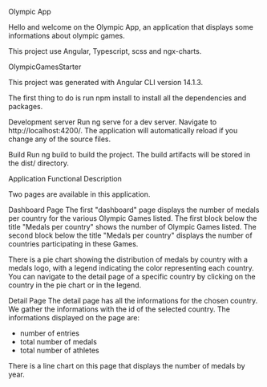 Olympic App

Hello and welcome on the Olympic App, an application that displays some informations about olympic games.

This project use Angular, Typescript, scss and ngx-charts.

OlympicGamesStarter

This project was generated with Angular CLI version 14.1.3.

The first thing to do is run npm install to install all the dependencies and packages.

Development server
Run ng serve for a dev server. Navigate to http://localhost:4200/. The application will automatically reload if you change any of the source files.

Build
Run ng build to build the project. The build artifacts will be stored in the dist/ directory.

Application Functional Description


Two pages are available in this application.

Dashboard Page
The first "dashboard" page displays the number of medals per country for the various Olympic Games listed. The first block below the title "Medals per country" shows the number of Olympic Games listed. The second block below the title "Medals per country" displays the number of countries participating in these Games.

There is a pie chart showing the distribution of medals by country with a medals logo, with a legend indicating the color representing each country.
You can navigate to the detail page of a specific country by clicking on the country in the pie chart or in the legend.

Detail Page
The detail page has all the informations for the chosen country. We gather the informations with the id of the selected country.
The informations displayed on the page are:
- number of entries
- total number of medals
- total number of athletes

There is a line chart on this page that displays the number of medals by year.
